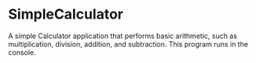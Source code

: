 # SimpleCalculator

A simple Calculator application that performs basic arithmetic, such as multiplication, division, addition, and subtraction. This program runs in the console.
